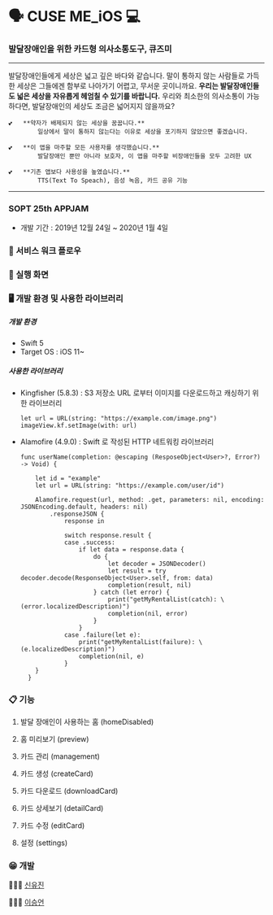 # 🗣 CUSE ME_iOS  💻

### 발달장애인을 위한 카드형 의사소통도구, 큐즈미

------

발달장애인들에게 세상은 넓고 깊은 바다와 같습니다. 말이 통하지 않는 사람들로 가득한 세상은 그들에겐 함부로 나아가기 어렵고, 무서운 곳이니까요. **우리는 발달장애인들도 넓은 세상을 자유롭게 헤엄칠 수 있기를 바랍니다.** 우리와 최소한의 의사소통이 가능하다면, 발달장애인의 세상도 조금은 넓어지지 않을까요?

```
💕	**약자가 배제되지 않는 세상을 꿈꿉니다.**
		일상에서 말이 통하지 않는다는 이유로 세상을 포기하지 않았으면 좋겠습니다.
```
```
💕	**이 앱을 마주할 모든 사용자를 생각했습니다.**
		발달장애인 뿐만 아니라 보호자, 이 앱을 마주할 비장애인들을 모두 고려한 UX
```
```
💕	**기존 앱보다 사용성을 높였습니다.**
		TTS(Text To Speach), 음성 녹음, 카드 공유 기능
```

------

### SOPT 25th APPJAM

- 개발 기간 : 2019년 12월 24일 ~ 2020년 1월 4일



### 📄 서비스 워크 플로우



### 📱 실행 화면



### 🖥 개발 환경 및 사용한 라이브러리

##### 개발 환경

* Swift 5
* Target OS : iOS 11~



##### 사용한 라이브러리

* Kingfisher (5.8.3) : S3 저장소 URL 로부터 이미지를 다운로드하고 캐싱하기 위한 라이브러리

  ```
  let url = URL(string: "https://example.com/image.png")
  imageView.kf.setImage(with: url)
  ```

* Alamofire (4.9.0) : Swift 로 작성된 HTTP 네트워킹 라이브러리

	```
	func userName(completion: @escaping (ResposeObject<User>?, Error?) -> Void) {
        
        let id = "example"
        let url = URL(string: "https://example.com/user/id")
            
        Alamofire.request(url, method: .get, parameters: nil, encoding: JSONEncoding.default, headers: nil)
            .responseJSON {
                response in
                
                switch response.result {
                case .success:
                    if let data = response.data {
                        do {
                            let decoder = JSONDecoder()
                            let result = try decoder.decode(ResponseObject<User>.self, from: data)
                            completion(result, nil)
                        } catch (let error) {
                            print("getMyRentalList(catch): \(error.localizedDescription)")
                            completion(nil, error)
                        }
                    }
                case .failure(let e):
                    print("getMyRentalList(failure): \(e.localizedDescription)")
                    completion(nil, e)
                }
        }
	  }
	```



### 📋 기능

1. 발달 장애인이 사용하는 홈 (homeDisabled)

2. 홈 미리보기 (preview)

3. 카드 관리 (management)

4. 카드 생성 (createCard)

5. 카드 다운로드 (downloadCard)

6. 카드 상세보기 (detailCard)

7. 카드 수정 (editCard)

8. 설정 (settings)

   

### 😁 개발

👩🏻‍💻 [신유진](https://github.com/jellyb3ar)

👨🏻‍💻 [이승언](https://github.com/wookeon)
